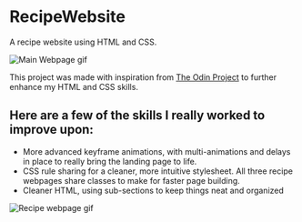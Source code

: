 # RecipeWebsite
A recipe website using HTML and CSS.

![Main Webpage gif](https://github.com/BryantMeskill/RecipeWebsite/blob/main/img/main-page.gif?raw=true)

This project was made with inspiration from [The Odin Project](https://www.theodinproject.com/) to further enhance my HTML and CSS skills.

## Here are a few of the skills I really worked to improve upon: ##
* More advanced keyframe animations, with multi-animations and delays in place to really bring the landing page to life.
* CSS rule sharing for a cleaner, more intuitive stylesheet. All three recipe webpages share classes to make for faster page building.
* Cleaner HTML, using sub-sections to keep things neat and organized

![Recipe webpage gif](https://github.com/BryantMeskill/RecipeWebsite/blob/main/img/baconpancakes.gif?raw=true)
